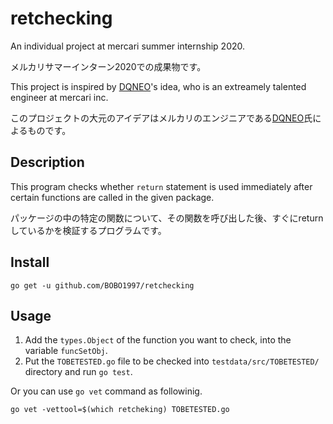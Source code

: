 # retchecking

An individual project at mercari summer internship 2020.

メルカリサマーインターン2020での成果物です。

This project is inspired by [DQNEO](https://twitter.com/DQNEO)'s idea, who is an extreamely talented engineer at mercari inc.

このプロジェクトの大元のアイデアはメルカリのエンジニアである[DQNEO](https://twitter.com/DQNEO)氏によるものです。

## Description

This program checks whether `return` statement is used immediately after certain functions are called in the given package.

パッケージの中の特定の関数について、その関数を呼び出した後、すぐにreturnしているかを検証するプログラムです。

## Install

`go get -u github.com/BOBO1997/retchecking`

## Usage

1. Add the `types.Object` of the function you want to check, into the variable `funcSetObj`.
2. Put the `TOBETESTED.go` file to be checked into `testdata/src/TOBETESTED/` directory and run `go test`.

Or you can use `go vet` command as followinig.

`go vet -vettool=$(which retcheking) TOBETESTED.go`